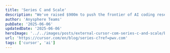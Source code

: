 ```yaml
---
title: 'Series C and Scale'
description: "We've raised $900m to push the frontier of AI coding research."
author: 'Anysphere Teams'
pubDate: '2025-06-06'
updatedDate: '2025-06-06'
heroImage: '../../images/posts/external-cursor-com-series-c-and-scale/banner_16_9-1-20250917-045109.png'
url: 'https://cursor.com/en/blog/series-c?ref=pwv.com'
tags: ['cursor', 'ai']
---
```

